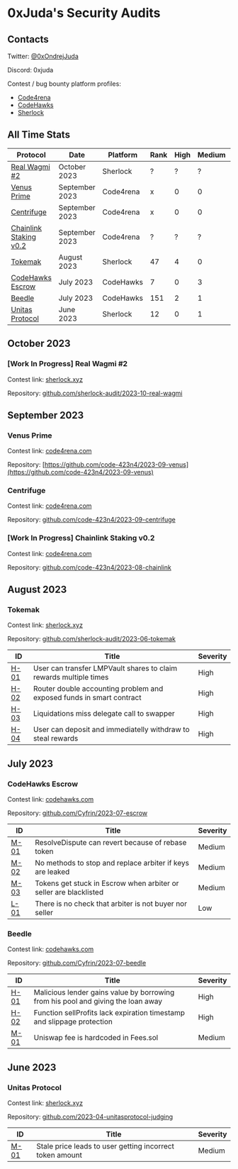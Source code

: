 # 0xJuda's Security Audits

## Contacts

Twitter: [@0xOndrejJuda](https://twitter.com/0xOndrejJuda)

Discord: 0xjuda

Contest / bug bounty platform profiles:

- [Code4rena](https://code4rena.com/@0xJuda)
- [CodeHawks](https://www.codehawks.com/profile/clkhuag2y0000ld08utph38va)
- [Sherlock](https://audits.sherlock.xyz/watson/0xJuda)

## All Time Stats

| Protocol                                                                             | Date           | Platform  | Rank | High | Medium | Low |
| ------------------------------------------------------------------------------------ | -------------- | --------- | ---- | ---- | ------ | --- |
| [Real Wagmi #2](https://github.com/OndrejJuda/audits#real-wagmi-2)                   | October 2023   | Sherlock  | ?    | ?    | ?      | ?   |
| [Venus Prime](https://github.com/OndrejJuda/audits#venus-prime)                      | September 2023 | Code4rena | x    | 0    | 0      | 0   |
| [Centrifuge](https://github.com/OndrejJuda/audits#centrifuge)                        | September 2023 | Code4rena | x    | 0    | 0      | 0   |
| [Chainlink Staking v0.2](https://github.com/OndrejJuda/audits#chainlink-staking-v02) | September 2023 | Code4rena | ?    | ?    | ?      | ?   |
| [Tokemak](https://github.com/OndrejJuda/audits#tokemak)                              | August 2023    | Sherlock  | 47   | 4    | 0      | -   |
| [CodeHawks Escrow](https://github.com/OndrejJuda/audits#codehawks-escrow)            | July 2023      | CodeHawks | 7    | 0    | 3      | 1   |
| [Beedle](https://github.com/OndrejJuda/audits#beedle)                                | July 2023      | CodeHawks | 151  | 2    | 1      | 0   |
| [Unitas Protocol](https://github.com/OndrejJuda/audits#unitas-protocol)              | June 2023      | Sherlock  | 12   | 0    | 1      | -   |

## October 2023

### [Work In Progress] Real Wagmi #2

Contest link: [sherlock.xyz](https://audits.sherlock.xyz/contests/118)

Repository: [github.com/sherlock-audit/2023-10-real-wagmi](https://github.com/sherlock-audit/2023-10-real-wagmi)

## September 2023

### Venus Prime

Contest link: [code4rena.com](https://code4rena.com/contests/2023-09-venus)

Repository: [https://github.com/code-423n4/2023-09-venus](https://github.com/code-423n4/2023-09-venus)

### Centrifuge

Contest link: [code4rena.com](https://code4rena.com/contests/2023-09-centrifuge)

Repository: [github.com/code-423n4/2023-09-centrifuge](https://github.com/code-423n4/2023-09-centrifuge)

### [Work In Progress] Chainlink Staking v0.2

Contest link: [code4rena.com](https://code4rena.com/contests/2023-08-chainlink-staking-v02)

Repository: [github.com/code-423n4/2023-08-chainlink](https://github.com/code-423n4/2023-08-chainlink)

## August 2023

### Tokemak

Contest link: [sherlock.xyz](https://audits.sherlock.xyz/contests/101)

Repository: [github.com/sherlock-audit/2023-06-tokemak](https://github.com/sherlock-audit/2023-06-tokemak)

| ID                                                                                             | Title                                                                | Severity |
| ---------------------------------------------------------------------------------------------- | -------------------------------------------------------------------- | -------- |
| [H-01](https://github.com/OndrejJuda/audits/blob/main/audits/sherlock/2023-08-Tokemak/H-01.md) | User can transfer LMPVault shares to claim rewards multiple times    | High     |
| [H-02](https://github.com/OndrejJuda/audits/blob/main/audits/sherlock/2023-08-Tokemak/H-02.md) | Router double accounting problem and exposed funds in smart contract | High     |
| [H-03](https://github.com/OndrejJuda/audits/blob/main/audits/sherlock/2023-08-Tokemak/H-03.md) | Liquidations miss delegate call to swapper                           | High     |
| [H-04](https://github.com/OndrejJuda/audits/blob/main/audits/sherlock/2023-08-Tokemak/H-04.md) | User can deposit and immediatelly withdraw to steal rewards          | High     |

## July 2023

### CodeHawks Escrow

Contest link: [codehawks.com](https://www.codehawks.com/contests/cljyfxlc40003jq082s0wemya)

Repository: [github.com/Cyfrin/2023-07-escrow](https://github.com/Cyfrin/2023-07-escrow)

| ID                                                                                             | Title                                                             | Severity |
| ---------------------------------------------------------------------------------------------- | ----------------------------------------------------------------- | -------- |
| [M-01](https://github.com/OndrejJuda/audits/blob/main/audits/codehawks/2023-07-Escrow/M-01.md) | ResolveDispute can revert because of rebase token                 | Medium   |
| [M-02](https://github.com/OndrejJuda/audits/blob/main/audits/codehawks/2023-07-Escrow/M-02.md) | No methods to stop and replace arbiter if keys are leaked         | Medium   |
| [M-03](https://github.com/OndrejJuda/audits/blob/main/audits/codehawks/2023-07-Escrow/M-03.md) | Tokens get stuck in Escrow when arbiter or seller are blacklisted | Medium   |
| [L-01](https://github.com/OndrejJuda/audits/blob/main/audits/codehawks/2023-07-Escrow/L-01.md) | There is no check that arbiter is not buyer nor seller            | Low      |

### Beedle

Contest link: [codehawks.com](https://www.codehawks.com/contests/clkbo1fa20009jr08nyyf9wbx)

Repository: [github.com/Cyfrin/2023-07-beedle](https://github.com/Cyfrin/2023-07-beedle)

| ID                                                                                             | Title                                                                            | Severity |
| ---------------------------------------------------------------------------------------------- | -------------------------------------------------------------------------------- | -------- |
| [H-01](https://github.com/OndrejJuda/audits/blob/main/audits/codehawks/2023-07-Beedle/H-01.md) | Malicious lender gains value by borrowing from his pool and giving the loan away | High     |
| [H-02](https://github.com/OndrejJuda/audits/blob/main/audits/codehawks/2023-07-Beedle/H-02.md) | Function sellProfits lack expiration timestamp and slippage protection           | High     |
| [M-01](https://github.com/OndrejJuda/audits/blob/main/audits/codehawks/2023-07-Beedle/M-01.md) | Uniswap fee is hardcoded in Fees.sol                                             | Medium   |

## June 2023

### Unitas Protocol

Contest link: [sherlock.xyz](https://app.sherlock.xyz/audits/contests/73)

Repository: [github.com/2023-04-unitasprotocol-judging](https://github.com/sherlock-audit/2023-04-unitasprotocol-judging)

| ID                                                                                            | Title                                                    | Severity |
| --------------------------------------------------------------------------------------------- | -------------------------------------------------------- | -------- |
| [M-01](https://github.com/OndrejJuda/audits/blob/main/audits/sherlock/2023-06-Unitas/M-01.md) | Stale price leads to user getting incorrect token amount | Medium   |
